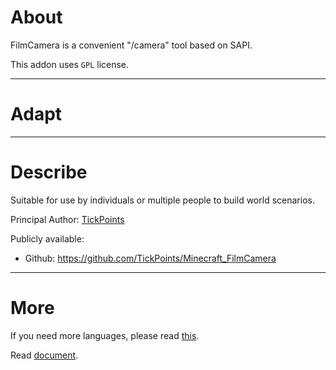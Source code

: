 # About
FilmCamera is a convenient "/camera" tool based on SAPI.

This addon uses `GPL` license.
___
# Adapt
___
# Describe
Suitable for use by individuals or multiple people to build world scenarios.

Principal Author: [TickPoints](https://github.com/TickPoints)

Publicly available:

* Github: https://github.com/TickPoints/Minecraft_FilmCamera
___
# More
If you need more languages, please read [this](./Documents/README/index.md).

Read [document](./Documents/en/index.md).
